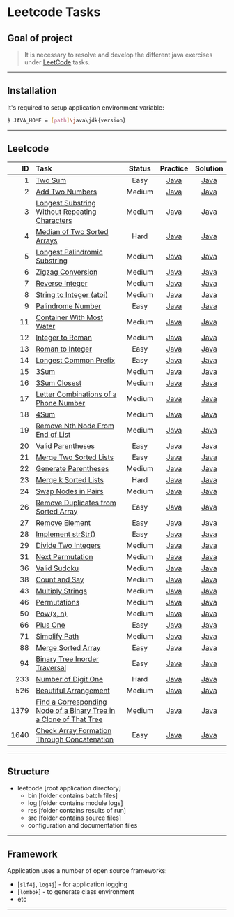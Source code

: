 #                        Leetcode Tasks

Goal of project
---------------

> It is necessary to resolve and develop
> the different java exercises
> under [LeetCode][leetcode] tasks.
***

Installation
------------

It's required to setup application environment variable:
```sh
$ JAVA_HOME = [path]\java\jdk{version}
```
***

## Leetcode
| ID | Task | Status | Practice | Solution |
| ------: | :------ | :------: | :------: | :------: |
| 1 | [Two Sum](https://leetcode.com/problems/two-sum/) | Easy | [Java](/src/main/java/com/witalis/praxis/leetcode/task/p1/option/Practice.java) | [Java](/src/main/java/com/witalis/praxis/leetcode/task/p1/option/Solution.java) |
| 2 | [Add Two Numbers](https://leetcode.com/problems/add-two-numbers/) | Medium | [Java](/src/main/java/com/witalis/praxis/leetcode/task/p2/option/Practice.java) | [Java](/src/main/java/com/witalis/praxis/leetcode/task/p2/option/Solution.java) |
| 3 | [Longest Substring Without Repeating Characters](https://leetcode.com/problems/longest-substring-without-repeating-characters/) | Medium | [Java](/src/main/java/com/witalis/praxis/leetcode/task/p3/option/Practice.java) | [Java](/src/main/java/com/witalis/praxis/leetcode/task/p3/option/Solution.java) |
| 4 | [Median of Two Sorted Arrays](https://leetcode.com/problems/median-of-two-sorted-arrays/) | Hard | [Java](/src/main/java/com/witalis/praxis/leetcode/task/p4/option/Practice.java) | [Java](/src/main/java/com/witalis/praxis/leetcode/task/p4/option/Solution.java) |
| 5 | [Longest Palindromic Substring](https://leetcode.com/problems/longest-palindromic-substring/) | Medium | [Java](/src/main/java/com/witalis/praxis/leetcode/task/p5/option/Practice.java) | [Java](/src/main/java/com/witalis/praxis/leetcode/task/p5/option/Solution.java) |
| 6 | [Zigzag Conversion](https://leetcode.com/problems/zigzag-conversion/) | Medium | [Java](/src/main/java/com/witalis/praxis/leetcode/task/p6/option/Practice.java) | [Java](/src/main/java/com/witalis/praxis/leetcode/task/p6/option/Solution.java) |
| 7 | [Reverse Integer](https://leetcode.com/problems/reverse-integer/) | Medium | [Java](/src/main/java/com/witalis/praxis/leetcode/task/p7/option/Practice.java) | [Java](/src/main/java/com/witalis/praxis/leetcode/task/p7/option/Solution.java) |
| 8 | [String to Integer (atoi)](https://leetcode.com/problems/string-to-integer-atoi/) | Medium | [Java](/src/main/java/com/witalis/praxis/leetcode/task/p8/option/Practice.java) | [Java](/src/main/java/com/witalis/praxis/leetcode/task/p8/option/Solution.java) |
| 9 | [Palindrome Number](https://leetcode.com/problems/palindrome-number/) | Easy | [Java](/src/main/java/com/witalis/praxis/leetcode/task/p9/option/Practice.java) | [Java](/src/main/java/com/witalis/praxis/leetcode/task/p9/option/Solution.java) |
| 11 | [Container With Most Water](https://leetcode.com/problems/container-with-most-water/) | Medium | [Java](/src/main/java/com/witalis/praxis/leetcode/task/p11/option/Practice.java) | [Java](/src/main/java/com/witalis/praxis/leetcode/task/p11/option/Solution.java) |
| 12 | [Integer to Roman](https://leetcode.com/problems/integer-to-roman/) | Medium | [Java](/src/main/java/com/witalis/praxis/leetcode/task/p12/option/Practice.java) | [Java](/src/main/java/com/witalis/praxis/leetcode/task/p12/option/Solution.java)
| 13 | [Roman to Integer](https://leetcode.com/problems/roman-to-integer/) | Easy | [Java](/src/main/java/com/witalis/praxis/leetcode/task/p13/option/Practice.java) | [Java](/src/main/java/com/witalis/praxis/leetcode/task/p13/option/Solution.java) |
| 14 | [Longest Common Prefix](https://leetcode.com/problems/longest-common-prefix/) | Easy | [Java](/src/main/java/com/witalis/praxis/leetcode/task/p14/option/Practice.java) | [Java](/src/main/java/com/witalis/praxis/leetcode/task/p14/option/Solution.java) |
| 15 | [3Sum](https://leetcode.com/problems/3sum/) | Medium | [Java](/src/main/java/com/witalis/praxis/leetcode/task/p15/option/Practice.java) | [Java](/src/main/java/com/witalis/praxis/leetcode/task/p15/option/Solution.java) |
| 16 | [3Sum Closest](https://leetcode.com/problems/3sum-closest/) | Medium | [Java](/src/main/java/com/witalis/praxis/leetcode/task/p16/option/Practice.java) | [Java](/src/main/java/com/witalis/praxis/leetcode/task/p16/option/Solution.java) |
| 17 | [Letter Combinations of a Phone Number](https://leetcode.com/problems/letter-combinations-of-a-phone-number/) | Medium | [Java](/src/main/java/com/witalis/praxis/leetcode/task/p17/option/Practice.java) | [Java](/src/main/java/com/witalis/praxis/leetcode/task/p17/option/Solution.java) |
| 18 | [4Sum](https://leetcode.com/problems/4sum/) | Medium | [Java](/src/main/java/com/witalis/praxis/leetcode/task/p18/option/Practice.java) | [Java](/src/main/java/com/witalis/praxis/leetcode/task/p18/option/Solution.java) |
| 19 | [Remove Nth Node From End of List](https://leetcode.com/problems/remove-nth-node-from-end-of-list/) | Medium | [Java](/src/main/java/com/witalis/praxis/leetcode/task/p19/option/Practice.java) | [Java](/src/main/java/com/witalis/praxis/leetcode/task/p19/option/Solution.java) |
| 20 | [Valid Parentheses](https://leetcode.com/problems/valid-parentheses/) | Easy | [Java](/src/main/java/com/witalis/praxis/leetcode/task/p20/option/Practice.java) | [Java](/src/main/java/com/witalis/praxis/leetcode/task/p20/option/Solution.java) |
| 21 | [Merge Two Sorted Lists](https://leetcode.com/problems/merge-two-sorted-lists/) | Easy | [Java](/src/main/java/com/witalis/praxis/leetcode/task/p21/option/Practice.java) | [Java](/src/main/java/com/witalis/praxis/leetcode/task/p21/option/Solution.java) |
| 22 | [Generate Parentheses](https://leetcode.com/problems/generate-parentheses/) | Medium | [Java](/src/main/java/com/witalis/praxis/leetcode/task/p22/option/Practice.java) | [Java](/src/main/java/com/witalis/praxis/leetcode/task/p22/option/Solution.java) |
| 23 | [Merge k Sorted Lists](https://leetcode.com/problems/merge-k-sorted-lists/) | Hard | [Java](/src/main/java/com/witalis/praxis/leetcode/task/p23/option/Practice.java) | [Java](/src/main/java/com/witalis/praxis/leetcode/task/p23/option/Solution.java) |
| 24 | [Swap Nodes in Pairs](https://leetcode.com/problems/swap-nodes-in-pairs/) | Medium | [Java](/src/main/java/com/witalis/praxis/leetcode/task/p24/option/Practice.java) | [Java](/src/main/java/com/witalis/praxis/leetcode/task/p24/option/Solution.java) |
| 26 | [Remove Duplicates from Sorted Array](https://leetcode.com/problems/remove-duplicates-from-sorted-array/) | Easy | [Java](/src/main/java/com/witalis/praxis/leetcode/task/p26/option/Practice.java) | [Java](/src/main/java/com/witalis/praxis/leetcode/task/p26/option/Solution.java) |
| 27 | [Remove Element](https://leetcode.com/problems/remove-element/) | Easy | [Java](/src/main/java/com/witalis/praxis/leetcode/task/p27/option/Practice.java) | [Java](/src/main/java/com/witalis/praxis/leetcode/task/p27/option/Solution.java) |
| 28 | [Implement strStr()](https://leetcode.com/problems/implement-strstr/) | Easy | [Java](/src/main/java/com/witalis/praxis/leetcode/task/p28/option/Practice.java) | [Java](/src/main/java/com/witalis/praxis/leetcode/task/p28/option/Solution.java) |
| 29 | [Divide Two Integers](https://leetcode.com/problems/divide-two-integers/) | Medium | [Java](/src/main/java/com/witalis/praxis/leetcode/task/p29/option/Practice.java) | [Java](/src/main/java/com/witalis/praxis/leetcode/task/p29/option/Solution.java) |
| 31 | [Next Permutation](https://leetcode.com/problems/next-permutation/) | Medium | [Java](/src/main/java/com/witalis/praxis/leetcode/task/p31/option/Practice.java) | [Java](/src/main/java/com/witalis/praxis/leetcode/task/p31/option/Solution.java) |
| 36 | [Valid Sudoku](https://leetcode.com/problems/valid-sudoku/) | Medium | [Java](/src/main/java/com/witalis/praxis/leetcode/task/p36/option/Practice.java) | [Java](/src/main/java/com/witalis/praxis/leetcode/task/p36/option/Solution.java) |
| 38 | [Count and Say](https://leetcode.com/problems/count-and-say/) | Medium | [Java](/src/main/java/com/witalis/praxis/leetcode/task/p38/option/Practice.java) | [Java](/src/main/java/com/witalis/praxis/leetcode/task/p38/option/Solution.java) |
| 43 | [Multiply Strings](https://leetcode.com/problems/multiply-strings/) | Medium | [Java](/src/main/java/com/witalis/praxis/leetcode/task/p43/option/Practice.java) | [Java](/src/main/java/com/witalis/praxis/leetcode/task/p43/option/Solution.java) |
| 46 | [Permutations](https://leetcode.com/problems/permutations/) | Medium | [Java](/src/main/java/com/witalis/praxis/leetcode/task/p46/option/Practice.java) | [Java](/src/main/java/com/witalis/praxis/leetcode/task/p46/option/Solution.java) |
| 50 | [Pow(x, n)](https://leetcode.com/problems/powx-n/) | Medium | [Java](/src/main/java/com/witalis/praxis/leetcode/task/p50/option/Practice.java) | [Java](/src/main/java/com/witalis/praxis/leetcode/task/p50/option/Solution.java) |
| 66 | [Plus One](https://leetcode.com/problems/plus-one/) | Easy | [Java](/src/main/java/com/witalis/praxis/leetcode/task/p66/option/Practice.java) | [Java](/src/main/java/com/witalis/praxis/leetcode/task/p66/option/Solution.java) |
| 71 | [Simplify Path](https://leetcode.com/problems/simplify-path/) | Medium | [Java](/src/main/java/com/witalis/praxis/leetcode/task/p71/option/Practice.java) | [Java](/src/main/java/com/witalis/praxis/leetcode/task/p71/option/Solution.java)
| 88 | [Merge Sorted Array](https://leetcode.com/problems/merge-sorted-array/) | Easy | [Java](/src/main/java/com/witalis/praxis/leetcode/task/p88/option/Practice.java) | [Java](/src/main/java/com/witalis/praxis/leetcode/task/p88/option/Solution.java) |
| 94 | [Binary Tree Inorder Traversal](https://leetcode.com/problems/binary-tree-inorder-traversal/) | Easy | [Java](/src/main/java/com/witalis/praxis/leetcode/task/p94/option/Practice.java) | [Java](/src/main/java/com/witalis/praxis/leetcode/task/p94/option/Solution.java) |
| 233 | [Number of Digit One](https://leetcode.com/problems/number-of-digit-one/) | Hard | [Java](/src/main/java/com/witalis/praxis/leetcode/task/p233/option/Practice.java) | [Java](/src/main/java/com/witalis/praxis/leetcode/task/p233/option/Solution.java) |
| 526 | [Beautiful Arrangement](https://leetcode.com/problems/beautiful-arrangement/) | Medium | [Java](/src/main/java/com/witalis/praxis/leetcode/task/p526/option/Practice.java) | [Java](/src/main/java/com/witalis/praxis/leetcode/task/p526/option/Solution.java) |
| 1379 | [Find a Corresponding Node of a Binary Tree in a Clone of That Tree](https://leetcode.com/problems/find-a-corresponding-node-of-a-binary-tree-in-a-clone-of-that-tree/) | Medium | [Java](/src/main/java/com/witalis/praxis/leetcode/task/p1379/option/Practice.java) | [Java](/src/main/java/com/witalis/praxis/leetcode/task/p1379/option/Solution.java) |
| 1640 | [Check Array Formation Through Concatenation](https://leetcode.com/problems/check-array-formation-through-concatenation/) | Easy | [Java](/src/main/java/com/witalis/praxis/leetcode/task/p1640/option/Practice.java) | [Java](/src/main/java/com/witalis/praxis/leetcode/task/p1640/option/Solution.java) |
***

Structure
---------

- leetcode [root application directory]
    - bin [folder contains batch files]
    - log [folder contains module logs]
    - res [folder contains results of run]
    - src [folder contains source files]
    - configuration and documentation files
***

Framework
---------

Application uses a number of open source frameworks:
* [`slf4j`, `log4j`] - for application logging
* [`lombok`] - to generate class environment
* etc
***

[leetcode]: <https://leetcode.com/>
